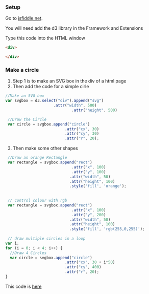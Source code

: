 ### Setup
Go to [jsfiddle.net](https://jsfiddle.net/).

You will need add the d3 library in the Framework and Extensions

Type this code into the HTML window

``` html
<div>

</div>
```

### Make a circle
1. Step 1 is to make an SVG box in the div of a html page
2. Then add the code for a simple cirle

``` javascript
//Make an SVG box
var svgbox = d3.select("div").append("svg")
		             .attr("width", 500)
                             .attr("height", 500)

 //Draw the Circle
 var circle = svgbox.append("circle")
                          .attr("cx", 30)
                          .attr("cy", 30)
                          .attr("r", 20);
``` 

3. Then make some other shapes

``` javascript 
 //Draw an orange Rectangle
 var rectangle = svgbox.append("rect")
                             .attr("x", 100)
                             .attr("y", 100)
                            .attr("width", 50)
                            .attr("height", 100)
                            .style('fill', 'orange'); 
                            
                      
 // control colour with rgb
 var rectangle = svgbox.append("rect")
                             .attr("x", 100)
                             .attr("y", 200)
                            .attr("width", 50)
                            .attr("height", 100)
                            .style('fill', 'rgb(255,0,255)'); 
                      
 // draw multiple circles in a loop                               
var i;
for (i = 0; i < 4; i++) { 
  //Draw 4 Circles
  var circle = svgbox.append("circle")
                          .attr("cx", 30 + i*50)
                          .attr("cy", 400)
                          .attr("r", 20);
}    
```

This code is [here](https://jsfiddle.net/brennanpincardiff/n75wrkua/15/)
